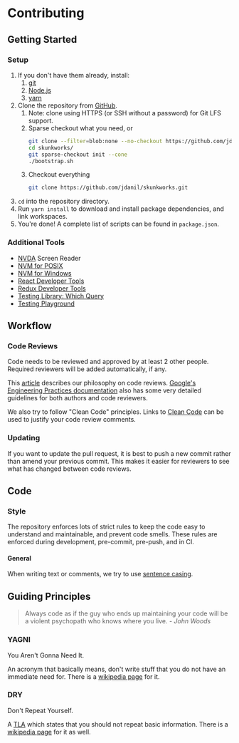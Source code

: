 # Contributing

## Getting Started

### Setup

1. If you don't have them already, install:
   1. [git](https://git-scm.com/)
   1. [Node.js](https://nodejs.org/)
   1. [yarn](https://yarnpkg.com/)
1. Clone the repository from [GitHub](https://github.com/jdanil/skunkworks).
   1. Note: clone using HTTPS (or SSH without a password) for Git LFS support.
   1. Sparse checkout what you need, or
      ```bash
      git clone --filter=blob:none --no-checkout https://github.com/jdanil/skunkworks.git
      cd skunkworks/
      git sparse-checkout init --cone
      ./bootstrap.sh
      ```
   1. Checkout everything
      ```bash
      git clone https://github.com/jdanil/skunkworks.git
      ```
1. `cd` into the repository directory.
1. Run `yarn install` to download and install package dependencies, and link workspaces.
1. You're done! A complete list of scripts can be found in `package.json`.

### Additional Tools

- [NVDA](https://www.nvaccess.org/download/) Screen Reader
- [NVM for POSIX](https://github.com/nvm-sh/nvm)
- [NVM for Windows](https://github.com/coreybutler/nvm-windows)
- [React Developer Tools](https://chrome.google.com/webstore/detail/react-developer-tools/fmkadmapgofadopljbjfkapdkoienihi?hl=en)
- [Redux Developer Tools](https://chrome.google.com/webstore/detail/redux-devtools/lmhkpmbekcpmknklioeibfkpmmfibljd?hl=en)
- [Testing Library: Which Query](https://chrome.google.com/webstore/detail/testing-library-which-que/olmmagdolfehlpjmbkmondggbebeimoh)
- [Testing Playground](https://chrome.google.com/webstore/detail/testing-playground/hejbmebodbijjdhflfknehhcgaklhano)

## Workflow

### Code Reviews

Code needs to be reviewed and approved by at least 2 other people.
Required reviewers will be added automatically, if any.

This [article](https://medium.com/palantir/code-review-best-practices-19e02780015f) describes our philosophy on code reviews.
[Google's Engineering Practices documentation](https://google.github.io/eng-practices/review/) also has some very detailed guidelines for both authors and code reviewers.

We also try to follow "Clean Code" principles.
Links to [Clean Code](https://moderatemisbehaviour.github.io/clean-code-smells-and-heuristics/) can be used to justify your code review comments.

### Updating

If you want to update the pull request, it is best to push a new commit rather than amend your previous commit.
This makes it easier for reviewers to see what has changed between code reviews.

## Code

### Style

The repository enforces lots of strict rules to keep the code easy to understand and maintainable, and prevent code smells.
These rules are enforced during development, pre-commit, pre-push, and in CI.

#### General

When writing text or comments, we try to use [sentence casing](https://en.wiktionary.org/wiki/sentence_case).

## Guiding Principles

> Always code as if the guy who ends up maintaining your code will be a violent psychopath who knows where you live. - <cite>John Woods</cite>

### YAGNI

You Aren't Gonna Need It.

An acronym that basically means, don't write stuff that you do not have an immediate need for.
There is a [wikipedia page](https://en.wikipedia.org/wiki/You_aren%27t_gonna_need_it) for it.

### DRY

Don't Repeat Yourself.

A [TLA](https://en.wikipedia.org/wiki/Three-letter_acronym) which states that you should not repeat basic information.
There is a [wikipedia page](https://en.wikipedia.org/wiki/Don%27t_repeat_yourself) for it as well.
